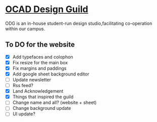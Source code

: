 # [OCAD Design Guild](https://designguild.studio)

ODG is an in-house student-run design studio,facilitating co-operation within our campus.

## To DO for the website

- [x] Add typefaces and colophon
- [x] Fix resize for the main box
- [x] Fix margins and paddings
- [x] Add google sheet background editor
- [ ] Update newsletter
- [ ] Rss feed?
- [x] Land Acknowledgement
- [x] Things that inspired the guild
- [ ] Change name and all? (website + sheet)
- [ ] Change background update
- [ ] UI update?
